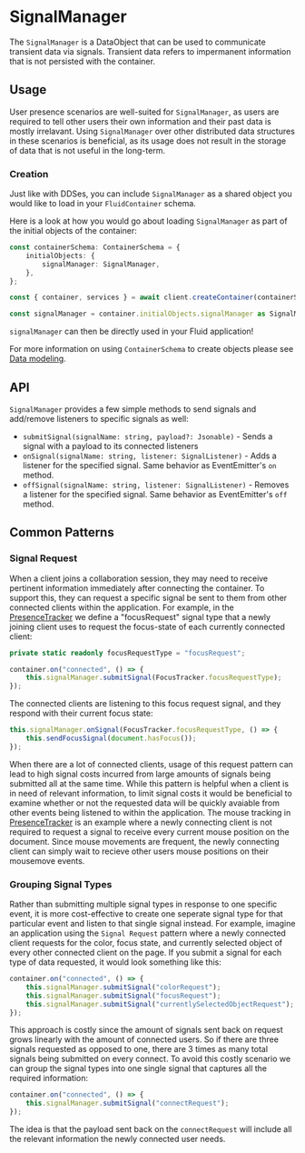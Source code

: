 # SignalManager
The `SignalManager` is a DataObject that can be used to communicate transient data via signals. Transient data refers to impermanent information that is not persisted with the container.

## Usage
User presence scenarios are well-suited for `SignalManager`, as users are required to tell other users their own information and their past data is mostly irrelavant. Using `SignalManager` over other distributed data structures in these scenarios is beneficial, as its usage does not result in the storage of data that is not useful in the long-term.

### Creation
Just like with DDSes, you can include `SignalManager` as a shared object you would like to load in your `FluidContainer` schema.

Here is a look at how you would go about loading `SignalManager` as part of the initial objects of the container:

```typescript
const containerSchema: ContainerSchema = {
    initialObjects: {
        signalManager: SignalManager,
    },
};

const { container, services } = await client.createContainer(containerSchema);

const signalManager = container.initialObjects.signalManager as SignalManager;
```

`signalManager` can then be directly used in your Fluid application!

For more information on using `ContainerSchema` to create objects please see [Data modeling](https://fluidframework.com/docs/build/data-modeling/).

## API
`SignalManager` provides a few simple methods to send signals and add/remove listeners to specific signals as well:
- `submitSignal(signalName: string, payload?: Jsonable)` - Sends a signal with a payload to its connected listeners
- `onSignal(signalName: string, listener: SignalListener)` - Adds a listener for the specified signal. Same behavior as EventEmitter's `on` method.
- `offSignal(signalName: string, listener: SignalListener)` - Removes a listener for the specified signal. Same behavior as EventEmitter's `off` method.

## Common Patterns
### Signal Request
When a client joins a collaboration session, they may need to receive pertinent information immediately after connecting the container.  To support this, they can request a specific signal be sent to them from other connected clients within the application. For example, in the [PresenceTracker](https://github.com/microsoft/FluidFramework/tree/main/examples/data-objects/presence-tracker) we define a "focusRequest" signal type that a newly joining client uses to request the focus-state of each currently connected client:

```typescript
private static readonly focusRequestType = "focusRequest";
```

```typescript
container.on("connected", () => {
    this.signalManager.submitSignal(FocusTracker.focusRequestType);
});
```

The connected clients are listening to this focus request signal, and they respond with their current focus state:

```typescript
this.signalManager.onSignal(FocusTracker.focusRequestType, () => {
    this.sendFocusSignal(document.hasFocus());
});
```
When there are a lot of connected clients, usage of this request pattern can lead to high signal costs incurred from large amounts of signals being submitted all at the same time. While this pattern is helpful when a client is in need of relevant information, to limit signal costs it would be beneficial to examine whether or not the requested data will be quickly avaiable from other events being listened to within the application. The mouse tracking in [PresenceTracker](https://github.com/microsoft/FluidFramework/tree/main/examples/data-objects/presence-tracker) is an example where a newly connecting client is not required to request a signal to receive every current mouse position on the document. Since mouse movements are frequent, the newly connecting client can simply wait to recieve other users mouse positions on their mousemove events.
### Grouping Signal Types

Rather than submitting multiple signal types in response to one specific event, it is more cost-effective to create one seperate signal type for that particular event and listen to that single signal instead. For example, imagine an application using the `Signal Request` pattern where a newly connected client requests for the color, focus state, and currently selected object of every other connected client on the page. If you submit a signal for each type of data requested, it would look something like this:

```typescript
container.on("connected", () => {
    this.signalManager.submitSignal("colorRequest");
    this.signalManager.submitSignal("focusRequest");
    this.signalManager.submitSignal("currentlySelectedObjectRequest");
});
```

This approach is costly since the amount of signals sent back on request grows linearly with the amount of connected users. So if there are three signals requested as opposed to one, there are 3 times as many total signals being submitted on every connect. To avoid this costly scenario we can group the signal types into one single signal that captures all the required information:

```typescript
container.on("connected", () => {
    this.signalManager.submitSignal("connectRequest");
});
```

The idea is that the payload sent back on the `connectRequest` will include all the relevant information the newly connected user needs.
